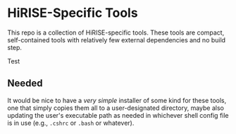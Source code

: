 HiRISE-Specific Tools
=====================

This repo is a collection of HiRISE-specific tools. These tools are compact,
self-contained tools with relatively few external dependencies and no build
step.

Test

Needed
------

It would be nice to have a *very simple* installer of some kind for these tools,
one that simply copies them all to a user-designated directory, maybe also
updating the user's executable path as needed in whichever shell config file
is in use (e.g., `.cshrc` or `.bash` or whatever).
